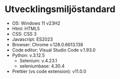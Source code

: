 # Utvecklingsmiljöstandard
* OS: Windows 11 v23H2
* Html: HTML5
* CSS: CSS 3
* Javascript: ES2023
* Browser: Chrome v.128.0.6613.138
* Code editor: Visual Studio Code v.1.93.0
* Python: v.3.12.5
    * Selenium: v.4.23.1
    * seleniumbase: 4.30.4
* Prettier (vs code extension): v11.0.0